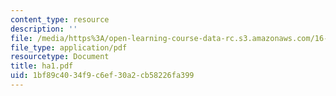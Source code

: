 ```yaml
---
content_type: resource
description: ''
file: /media/https%3A/open-learning-course-data-rc.s3.amazonaws.com/16-225-computational-mechanics-of-materials-fall-2003/1bf89c4034f9c6ef30a2cb58226fa399_ha1.pdf
file_type: application/pdf
resourcetype: Document
title: ha1.pdf
uid: 1bf89c40-34f9-c6ef-30a2-cb58226fa399
---
```

